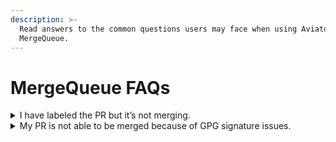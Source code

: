 ```yaml
---
description: >-
  Read answers to the common questions users may face when using Aviator
  MergeQueue.
---
```


# MergeQueue FAQs

<details>

<summary>I have labeled the PR but it’s not merging.</summary>

There could be several reasons why the bot is not merging your PR.

* Check your Dashboard to see whether the queue is active or paused. If the queue is paused it will not pick up any changes.
* Check if all your CI statuses are completed (no required status is still pending).
* Check if there is no other PR ahead of your PR that is pending merge.
* Go to the [<mark style="color:blue;">GitHub app page</mark>](https://github.com/settings/apps/authorizations) and verify that the app is still authorized to your repository. If not, you may need to reconnect the app.

Once you have verified the above status, open your web app, and look at the Open and Blocked Queue. If your PR is in the Blocked Queue, there should be a reason listed for blocking as well. If none of these steps help, please contact us [<mark style="color:blue;">support@aviator.co</mark>](mailto:support@mergequeue.com)

</details>

<details>

<summary>My PR is not able to be merged because of GPG signature issues.</summary>

When a repository is configured to require commits to be signed, all commits in PRs must be signed with the committer's GPG key. MergeQueue will not merge PRs that contain unsigned commits if this option is enabled. If your commits are signed, but you're still facing this error, make sure that you've [<mark style="color:blue;">uploaded your GPG public key to GitHub</mark>](https://docs.github.com/en/authentication/managing-commit-signature-verification/adding-a-new-gpg-key-to-your-github-account).

To learn more about signing commits, see [<mark style="color:blue;">GitHub's "Signing commits" documentation</mark>](https://docs.github.com/en/authentication/managing-commit-signature-verification/signing-commits). If you need to sign commits that already exist, you'll need to interactively rebase your PR and sign the commits individually (`git rebase -i HEAD~N` for the relevant value of `N`, and, for every commit, add `exec git commit --amend --no-edit --no-verify --gpg-sign` below every `pick ...` line). You'll need to force push the branch or open a new pull request after doing this.

</details>
